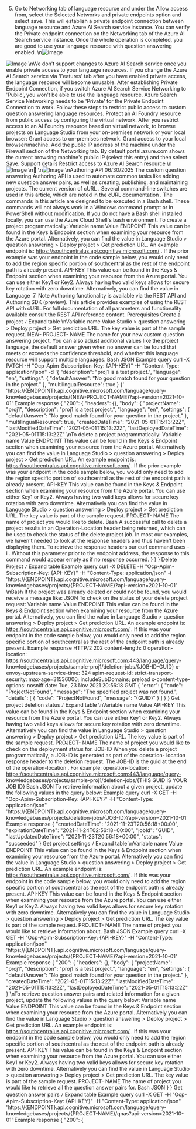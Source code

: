 5. Go to Networking tab of language resource and under the Allow access from, select the
Selected Networks and private endpoints option and select save.
This will establish a private endpoint connection between language resource and Azure AI
Search service instance. You can verify the Private endpoint connection on the Networking tab
of the Azure AI Search service instance. Once the whole operation is completed, you are good
to use your language resource with question answering enabled.
\n![Image](images/page1071_image1.png)

![Image](images/page1071_image2.png)
\nWe don't support changes to Azure AI Search service once you enable private access to
your language resources. If you change the Azure AI Search service via 'Features' tab after
you have enabled private access, the language resource will become unusable.
After establishing Private Endpoint Connection, if you switch Azure AI Search Service
Networking to 'Public', you won't be able to use the language resource. Azure Search
Service Networking needs to be 'Private' for the Private Endpoint Connection to work.
Follow these steps to restrict public access to custom question answering language resources.
Protect an AI Foundry resource from public access by configuring the virtual network.
After you restrict access to an AI Foundry resource based on virtual network, to browse projects
on Language Studio from your on-premises network or your local browser:
Grant access to on-premises network.
Grant access to your local browser/machine.
Add the public IP address of the machine under the Firewall section of the Networking
tab. By default portal.azure.com  shows the current browsing machine's public IP (select
this entry) and then select Save.
Support details
Restrict access to Azure AI Search resource
\n![Image](images/page1072_image1.png)
\n
\n![Image](images/page1073_image1.png)
\nAuthoring API
06/30/2025
The custom question answering Authoring API is used to automate common tasks like adding
new question answer pairs, as well as creating, publishing, and maintaining projects.
The current version of cURL
. Several command-line switches are used in this article,
which are noted in the cURL documentation
.
The commands in this article are designed to be executed in a Bash shell. These
commands will not always work in a Windows command prompt or in PowerShell without
modification. If you do not have a Bash shell installed locally, you can use the Azure Cloud
Shell's bash environment.
To create a project programmatically:
Variable
name
Value
ENDPOINT
This value can be found in the Keys & Endpoint section when examining your resource from
the Azure portal. Alternatively, you can find the value in Language Studio > question
answering > Deploy project > Get prediction URL. An example endpoint is:
https://southcentralus.api.cognitive.microsoft.com/ . If the prior example was your
endpoint in the code sample below, you would only need to add the region specific portion
of southcentral  as the rest of the endpoint path is already present.
API-KEY
This value can be found in the Keys & Endpoint section when examining your resource from
the Azure portal. You can use either Key1 or Key2. Always having two valid keys allows for
secure key rotation with zero downtime. Alternatively, you can find the value in Language
７ Note
Authoring functionality is available via the REST API and Authoring SDK (preview). This
article provides examples of using the REST API with cURL. For full documentation of all
parameters and functionality available consult the REST API reference content.
Prerequisites
Create a project
ﾉ
Expand table
\nVariable
name
Value
Studio > question answering > Deploy project > Get prediction URL. The key value is part
of the sample request.
NEW-
PROJECT-
NAME
The name for your new custom question answering project.
You can also adjust additional values like the project language, the default answer given when
no answer can be found that meets or exceeds the confidence threshold, and whether this
language resource will support multiple languages.
Bash
JSON
Example query
curl -X PATCH -H "Ocp-Apim-Subscription-Key: {API-KEY}" -H "Content-Type: 
application/json" -d '{
      "description": "proj1 is a test project.",
      "language": "en",
      "settings": {
        "defaultAnswer": "No good match found for your question in the project."
      },
      "multilingualResource": true
    }
  }'  'https://{ENDPOINT}.api.cognitive.microsoft.com/language/query-
knowledgebases/projects/{NEW-PROJECT-NAME}?api-version=2021-10-01'
Example response
{
 "200": {
      "headers": {},
      "body": {
        "projectName": "proj1",
        "description": "proj1 is a test project.",
        "language": "en",
        "settings": {
          "defaultAnswer": "No good match found for your question in the project."
        },
        "multilingualResource": true,
        "createdDateTime": "2021-05-01T15:13:22Z",
        "lastModifiedDateTime": "2021-05-01T15:13:22Z",
        "lastDeployedDateTime": "2021-05-01T15:13:22Z"
\nTo delete a project programmatically:
Variable
name
Value
ENDPOINT
This value can be found in the Keys & Endpoint section when examining your resource from
the Azure portal. Alternatively you can find the value in Language Studio > question
answering > Deploy project > Get prediction URL. An example endpoint is:
https://southcentralus.api.cognitive.microsoft.com/ . If the prior example was your
endpoint in the code sample below, you would only need to add the region specific portion
of southcentral  as the rest of the endpoint path is already present.
API-KEY
This value can be found in the Keys & Endpoint section when examining your resource from
the Azure portal. You can use either Key1 or Key2. Always having two valid keys allows for
secure key rotation with zero downtime. Alternatively you can find the value in Language
Studio > question answering > Deploy project > Get prediction URL. The key value is part
of the sample request.
PROJECT-
NAME
The name of project you would like to delete.
Bash
A successful call to delete a project results in an Operation-Location  header being returned,
which can be used to check the status of the delete project job. In most our examples, we
haven't needed to look at the response headers and thus haven't been displaying them. To
retrieve the response headers our curl command uses -i . Without this parameter prior to the
endpoint address, the response to this command would appear empty as if no response
occurred.
      }
 }
}
Delete Project
ﾉ
Expand table
Example query
curl -X DELETE -H "Ocp-Apim-Subscription-Key: {API-KEY}" -H "Content-Type: 
application/json" -i 
'https://{ENDPOINT}.api.cognitive.microsoft.com/language/query-
knowledgebases/projects/{PROJECT-NAME}?api-version=2021-10-01'
\nBash
If the project was already deleted or could not be found, you would receive a message like:
JSON
To check on the status of your delete project request:
Variable
name
Value
ENDPOINT
This value can be found in the Keys & Endpoint section when examining your resource from
the Azure portal. Alternatively, you can find the value in Language Studio > question
answering > Deploy project > Get prediction URL. An example endpoint is:
https://southcentralus.api.cognitive.microsoft.com/ . If this was your endpoint in the code
sample below, you would only need to add the region specific portion of southcentral  as the
rest of the endpoint path is already present.
Example response
HTTP/2 202
content-length: 0
operation-location: 
https://southcentralus.api.cognitive.microsoft.com:443/language/query-
knowledgebases/projects/sample-proj1/deletion-jobs/{JOB-ID-GUID}
x-envoy-upstream-service-time: 324
apim-request-id:
strict-transport-security: max-age=31536000; includeSubDomains; preload
x-content-type-options: nosniff
date: Tue, 23 Nov 2021 20:56:18 GMT
{
  "error": {
    "code": "ProjectNotFound",
    "message": "The specified project was not found.",
    "details": [
      {
        "code": "ProjectNotFound",
        "message": "{GUID}"
      }
    ]
  }
}
Get project deletion status
ﾉ
Expand table
\nVariable
name
Value
API-KEY
This value can be found in the Keys & Endpoint section when examining your resource from
the Azure portal. You can use either Key1 or Key2. Always having two valid keys allows for
secure key rotation with zero downtime. Alternatively you can find the value in Language
Studio > question answering > Deploy project > Get prediction URL. The key value is part
of the sample request.
PROJECT-
NAME
The name of project you would like to check on the deployment status for.
JOB-ID
When you delete a project programmatically, a JOB-ID  is generated as part of the operation-
location  response header to the deletion request. The JOB-ID  is the guid at the end of the
operation-location . For example: operation-location:
https://southcentralus.api.cognitive.microsoft.com:443/language/query-
knowledgebases/projects/sample-proj1/deletion-jobs/{THIS GUID IS YOUR JOB ID}
Bash
JSON
To retrieve information about a given project, update the following values in the query below:
Example query
curl -X GET -H "Ocp-Apim-Subscription-Key: {API-KEY}" -H "Content-Type: 
application/json" 'https://{ENDPOINT}.api.cognitive.microsoft.com/language/query-
knowledgebases/projects/deletion-jobs/{JOB-ID}?api-version=2021-10-01'
Example response
{
  "createdDateTime": "2021-11-23T20:56:18+00:00",
  "expirationDateTime": "2021-11-24T02:56:18+00:00",
  "jobId": "GUID",
  "lastUpdatedDateTime": "2021-11-23T20:56:18+00:00",
  "status": "succeeded"
}
Get project settings
ﾉ
Expand table
\nVariable
name
Value
ENDPOINT
This value can be found in the Keys & Endpoint section when examining your resource from
the Azure portal. Alternatively you can find the value in Language Studio > question
answering > Deploy project > Get prediction URL. An example endpoint is:
https://southcentralus.api.cognitive.microsoft.com/ . If this was your endpoint in the code
sample below, you would only need to add the region specific portion of southcentral  as the
rest of the endpoint path is already present.
API-KEY
This value can be found in the Keys & Endpoint section when examining your resource from
the Azure portal. You can use either Key1 or Key2. Always having two valid keys allows for
secure key rotation with zero downtime. Alternatively you can find the value in Language
Studio > question answering > Deploy project > Get prediction URL. The key value is part
of the sample request.
PROJECT-
NAME
The name of project you would like to retrieve information about.
Bash
JSON
Example query
curl -X GET -H "Ocp-Apim-Subscription-Key: {API-KEY}" -H "Content-Type: 
application/json" 'https://{ENDPOINT}.api.cognitive.microsoft.com/language/query-
knowledgebases/projects/{PROJECT-NAME}?api-version=2021-10-01'
Example response
 {
    "200": {
      "headers": {},
      "body": {
        "projectName": "proj1",
        "description": "proj1 is a test project.",
        "language": "en",
        "settings": {
          "defaultAnswer": "No good match found for your question in the project."
        },
        "createdDateTime": "2021-05-01T15:13:22Z",
        "lastModifiedDateTime": "2021-05-01T15:13:22Z",
        "lastDeployedDateTime": "2021-05-01T15:13:22Z"
      }
\nTo retrieve question answer pairs and related information for a given project, update the
following values in the query below:
Variable
name
Value
ENDPOINT
This value can be found in the Keys & Endpoint section when examining your resource from
the Azure portal. Alternatively you can find the value in Language Studio > question
answering > Deploy project > Get prediction URL. An example endpoint is:
https://southcentralus.api.cognitive.microsoft.com/ . If this was your endpoint in the code
sample below, you would only need to add the region specific portion of southcentral  as the
rest of the endpoint path is already present.
API-KEY
This value can be found in the Keys & Endpoint section when examining your resource from
the Azure portal. You can use either Key1 or Key2. Always having two valid keys allows for
secure key rotation with zero downtime. Alternatively you can find the value in Language
Studio > question answering > Deploy project > Get prediction URL. The key value is part
of the sample request.
PROJECT-
NAME
The name of project you would like to retrieve all the question answer pairs for.
Bash
JSON
    }
  }
Get question answer pairs
ﾉ
Expand table
Example query
curl -X GET -H "Ocp-Apim-Subscription-Key: {API-KEY}" -H "Content-Type: 
application/json" 'https://{ENDPOINT}.api.cognitive.microsoft.com/language/query-
knowledgebases/projects/{PROJECT-NAME}/qnas?api-version=2021-10-01'
Example response
{
    "200": {